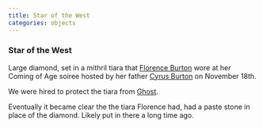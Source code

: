 ```yaml
---
title: Star of the West
categories: objects
---
```


### Star of the West

Large diamond, set in a mithril tiara that [Florence Burton](FlorenceBurton) wore at her Coming of Age soiree hosted by her father [Cyrus Burton](CyrusBurton) on November 18th.

We were hired to protect the tiara from [Ghost](Ghost). 

Eventually it became clear the the tiara Florence had, had a paste stone in place of the diamond. Likely put in there a long time ago.
